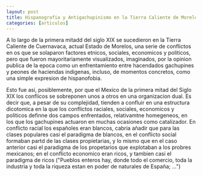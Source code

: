 ```yaml
---
layout: post
title: Hispanografia y Antigachupinismo en la Tierra Caliente de Morelos - Las Claves de un Conflicto
categories: [articulos]
---
```


A lo largo de la primera mitadd del siglo XIX se sucedieron en la Tierra Caliente de Cuernavaca, actual Estado de Morelos, una serie de conflictos en os que se solaparon factores etnicos, sociales, economicos y politicos, pero que fueron mayoritariamente visualizados, imaginados, por la opinion publica de la epoca como un enfrentamiento entre hacendados gachupines y peones de haciendas indigenas, incluso, de momentos concretos, como una simple expresion de hispanofobia.

Esto fue asi, posiblemente, por que el Mexico de la primera mitad del Siglo XIX los conflicos se sobreponen unos a otros en una organizacion dual. Es decir que, a pesar de su complejidad, tienden a confluir en una estructura dicotomica en la que los conflictos raciales, sociales, economicos y politicos definne dos campos enfrentados, relativamtne homegeneos, en los que los gachupines actuaron en muchas ocasiones como catalizador. En conflicto racial los españoles eran blancos, cabria añadir que para las clases populares casi el paradigma de blancos, en el conflicto social formaban partd de las clases propietarias, y lo mismo que en el caso anterior casi el paradigma de los propetarios que explotaban a los probres mexicanos; en el conflicto economico eran ricos, y tambien casi el paradigma de ricos ("Pueblos enteros hay, donde todo el comercio, toda la industria y toda la riqueza estan en poder de naturales de España; ...")

<!--more-->